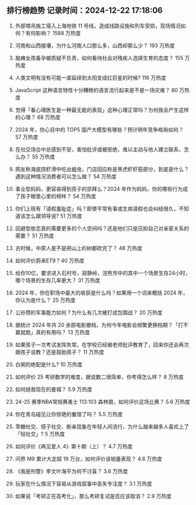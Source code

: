 
## 排行榜趋势 记录时间：2024-12-22 17:18:06
  
  1. 外部塔吊施工侵入上海地铁 11 号线，造成线路设施和列车受损，现场情况如何？有何影响？ 1588 万热度
    
  2. 河南和山西接壤，为什么河南人口那么多，山西却那么少？ 193 万热度
    
  3. 脑瘫女孩备孕被质疑不负责，如何看待社会对残疾人选择生育的态度？ 155 万热度
    
  4. 人类文明有没有可能一直延续到太阳变成红巨星的时候? 116 万热度
    
  5. JavaScript 这种语言特性十分糟糕的语言流行起来是不是一场灾难？ 80 万热度
    
  6. 觉得「看心理医生是一种最无能的表现」这种心理正常吗？为何我会产生这样的心理？ 68 万热度
    
  7. 2024 年，你心目中的 TOP5 国产大模型有哪些？预计明年竞争格局如何？ 57 万热度
    
  8. 在社交场合中总感到不安，害怕批评或被拒绝，难以主动与他人建立联系，怎么办？ 55 万热度
    
  9. 网友称海底捞虾滑中吃出蛆虫，门店回应称是黑虎虾虾筋部分，到底是什么？遇到这种情况消费者可以怎么做？ 54 万热度
    
  10. 事业型妈妈，更容易得到孩子的崇拜么？2024 年作为妈妈，你的哪些行为成了孩子眼里心里的榜样？ 54 万热度
    
  11. 你们上班有「请假羞耻症」吗？即使平常有事或生病请假也会纠结很久，不知道该怎么跟领导说? 51 万热度
    
  12. 回避型依恋真的需要更多的个人空间吗？还是他们只是压抑自己对亲密关系的需要？ 51 万热度
    
  13. 古时候，中原人是不是把山上的树都砍完了？ 48 万热度
    
  14. 如何评价蔚来ET9 ? 40 万热度
    
  15. 给你10亿，要求进入石村号，寂静岭，浣熊市中的其中一个场景生存24小时，哪个场景的生存几率更大？ 31 万热度
    
  16. 2024 年，你在职场中最大的收获是什么吗？如果用一个词来概括 2024 年，你认为是什么？ 25 万热度
    
  17. 公孙瓒的军事能力如何？为什么有几次被打成包围战？ 20 万热度
    
  18. 据统计 2024 年共 20 余部电影撤档，为何今年电影会频繁更换档期？「打不赢就跑」真的有用吗？ 13 万热度
    
  19. 如果孩子一次考试发挥失常，在学校已经被老师批评教育了，回来你还会再次跟孩子说教？还是鼓励孩子？ 11 万热度
    
  20. 白粥的绝配是什么? 10 万热度
    
  21. 如何评价 25 考研数学的难度，据说数二很简单，你考得怎么样？ 8 万热度
    
  22. 如何拯救现在的曼城？ 5.9 万热度
    
  23. 24-25 赛季NBA常规赛勇士 113:103 森林狼，如何评价这场比赛？ 5.6 万热度
    
  24. 你在青岛碰见让你惊艳的餐馆了吗？ 5.5 万热度
    
  25. 零糖社交、搭子社交、断亲现象在年轻人间流行，为什么越来越多人喜欢上了「轻社交」? 5 万热度
    
  26. 如何评价《再见爱人 4》第十期（上）？ 4.7 万热度
    
  27. 问界 M9 累计大定超 19 万台，如何评价该销量表现？ 4.6 万热度
    
  28. 《我是刑警》李文叶海平为何不讨喜？ 3.6 万热度
    
  29. 玩家在什么情况下容易从游戏叙事中丢失专注度？ 3.1 万热度
    
  30. 如果说「考研正在高考化」，那么考研复试是否应该取消？ 2.9 万热度
    